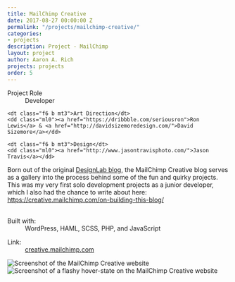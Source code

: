 ```yaml
---
title: MailChimp Creative
date: 2017-08-27 00:00:00 Z
permalink: "/projects/mailchimp-creative/"
categories:
- projects
description: Project - MailChimp
layout: project
author: Aaron A. Rich
projects: projects
order: 5
---
```


<div class="fl w-100 w-25-l pt1">
  <dl class="lh-title mt0">
    <dt class="f6 b">Project Role</dt>
    <dd class="ml0">Developer</dd>

    <dt class="f6 b mt3">Art Direction</dt>
    <dd class="ml0"><a href="https://dribbble.com/seriousron">Ron Lewis</a> & <a href="http://davidsizemoredesign.com/">David Sizemore</a></dd>

    <dt class="f6 b mt3">Design</dt>
    <dd class="ml0"><a href="http://www.jasontravisphoto.com/">Jason Travis</a></dd>
  </dl>
</div>

<div class="fr w-100 w-75-l mb0-l mb3">
  Born out of the original <a href="http://web.archive.org/web/20121122235547/http://designlab.mailchimp.com:80/">DesignLab blog</a>, the MailChimp Creative blog serves as a gallery into the process behind some of the fun and quirky projects. This was my very first solo development projects as a junior developer, which I also had the chance to write about here: <a href="https://creative.mailchimp.com/on-building-this-blog/">https://creative.mailchimp.com/on-building-this-blog/</a>
  <br>
  <br>
  <dl class="lh-title mv2">
    <dt class="dib b">Built with:</dt>
    <dd class="dib ml0">WordPress, HAML, SCSS, PHP, and JavaScript</dd>
  </dl>

  <dl class="lh-title mv2">
    <dt class="dib b">Link:</dt>
    <dd class="dib ml0"><a href="https://creative.mailchimp.com/">creative.mailchimp.com</a></dd>
  </dl>
</div>

<div class="fl pv3 pv3-ns">

  <div class="fr-ns w-100 ml3-l mv3 browser">
    <img alt="Screenshot of the MailChimp Creative website" src="{{ site.url }}/assets/mc_creative/1.jpg" class="w-100"/>
  </div>

</div>

<div class="fl pv3 pv3-ns">

  <div class="fl-ns w-100 mv3 browser">
    <img alt="Screenshot of a flashy hover-state on the MailChimp Creative website" src="{{ site.url }}/assets/mc_creative/2.gif" class="w-100"/>
  </div>

</div>
